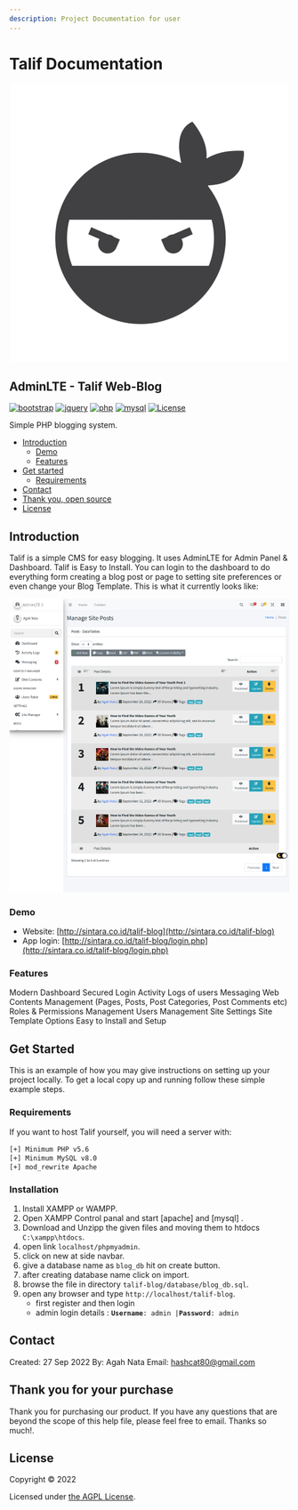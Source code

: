 ```yaml
---
description: Project Documentation for user
---
```


# Talif Documentation

<p align="center"><img src="images/ninja-logo.png" alt="ninja-logo"Talif Web-Blog</p>

## AdminLTE - Talif Web-Blog
 
[![bootstrap](https://img.shields.io/badge/Bootstrap-4.6-informational.svg?logo=bootstrap&logoColor=white)](https://getbootstrap.com)
[![jquery](https://img.shields.io/badge/jQuery-3.6.0-brightgreen.svg?logo=jquery&logoColor=white)](https://jquery.com)
[![php](https://img.shields.io/badge/php-7.2-critical.svg?logo=php&logoColor=white)](https://www.php.net)
[![mysql](https://img.shields.io/badge/mysql-8.0-blue.svg?logo=mysql&logoColor=white)](https://www.mysql.com)
[![License](https://img.shields.io/github/license/arduino-uno/talif-blog)](LICENSE.md)

Simple PHP blogging system.

* [Introduction](./#introduction)
  * [Demo](./#demo)
  * [Features](./#features)
* [Get started](./#get-started)
  * [Requirements](./#requirements)
* [Contact](./#contact)
* [Thank you, open source](./#thank-you-open-source)
* [License](./#license)

## Introduction

Talif is a simple CMS for easy blogging. It uses AdminLTE for Admin Panel & Dashboard. Talif is Easy to Install. You can login to the dashboard to do everything form creating a blog post or page to setting site preferences or even change your Blog Template. This is what it currently looks like:

![screen-shot](https://raw.githubusercontent.com/arduino-uno/talif-blog/main/images/screenshot.png)

### Demo

* Website: [http://sintara.co.id/talif-blog](http://sintara.co.id/talif-blog)
* App login: [http://sintara.co.id/talif-blog/login.php](http://sintara.co.id/talif-blog/login.php)



### Features

Modern Dashboard Secured Login Activity Logs of users Messaging Web Contents Management (Pages, Posts, Post Categories, Post Comments etc) Roles & Permissions Management Users Management Site Settings Site Template Options Easy to Install and Setup

## Get Started

This is an example of how you may give instructions on setting up your project locally.
To get a local copy up and running follow these simple example steps.

### Requirements

If you want to host Talif yourself, you will need a server with:

```
[+] Minimum PHP v5.6
[+] Minimum MySQL v8.0
[+] mod_rewrite Apache
```

### Installation

1. Install XAMPP or WAMPP.
2. Open XAMPP Control panal and start \[apache] and \[mysql] .
3. Download and Unzipp the given files and moving them to htdocs `C:\xampp\htdocs`.
4. open link `localhost/phpmyadmin`.
5. click on new at side navbar.
6. give a database name as `blog_db` hit on create button.
7. after creating database name click on import.
8. browse the file in directory `talif-blog/database/blog_db.sql`.
9. open any browser and type `http://localhost/talif-blog`.
   * first register and then login
   * admin login details : **`Username`**`: admin |`**`Password`**`: admin`
   
## Contact

Created: 27 Sep 2022
By: Agah Nata
Email: hashcat80@gmail.com

## Thank you for your purchase

Thank you for purchasing our product. If you have any questions that are beyond the scope of this help file, please feel free to email. Thanks so much!. 

## License

Copyright © 2022

Licensed under [the AGPL License](LICENSE.md).
